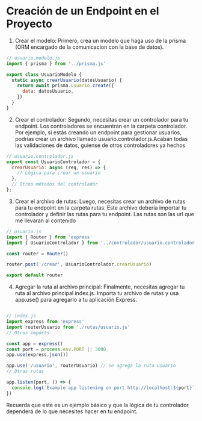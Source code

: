# Creación de un Endpoint en el Proyecto
1. Crear el modelo: Primero, crea un modelo que haga uso de la prisma (ORM encargado de la comunicacion con la base de datos).

```javascript
// usuario.modelo.js
import { prisma } from '../prisma.js'

export class UsuarioModelo {
  static async crearUsuario(datosUsuario) {
    return await prisma.usuario.create({
      data: datosUsuario,
    })
  }
}
```

2. Crear el controlador: Segundo, necesitas crear un controlador para tu endpoint. Los controladores se encuentran en la carpeta controlador. Por ejemplo, si estás creando un endpoint para gestionar usuarios, podrías crear un archivo llamado usuario.controlador.js.Acaban todas las validaciones de datos, guiense de otros controladores ya hechos

```javascript
// usuario.controlador.js
export const UsuarioControlador = {
  crearUsuario: async (req, res) => {
    // Lógica para crear un usuario
  },
  // Otros métodos del controlador
};

```

3. Crear el archivo de rutas: Luego, necesitas crear un archivo de rutas para tu endpoint en la carpeta rutas. Este archivo debería importar tu controlador y definir las rutas para tu endpoint. Las rutas son las url que me llevaran al contenido

```javascript
// usuario.js
import { Router } from 'express'
import { UsuarioControlador } from '../controlador/usuario.controlador.js'

const router = Router()

router.post('/crear', UsuarioControlador.crearUsuario)

export default router
```

4. Agregar la ruta al archivo principal: Finalmente, necesitas agregar tu ruta al archivo principal index.js. Importa tu archivo de rutas y usa app.use() para agregarlo a tu aplicación Express.

```javascript

// index.js
import express from 'express'
import routerUsuario from './rutas/usuario.js'
// Otros imports

const app = express()
const port = process.env.PORT || 3000
app.use(express.json())

app.use('/usuario', routerUsuario) // se agrega la ruta usuario
// Otras rutas

app.listen(port, () => {
  console.log(`Example app listening on port http://localhost:${port}`)
})
```

Recuerda que este es un ejemplo básico y que la lógica de tu controlador dependerá de lo que necesites hacer en tu endpoint.


